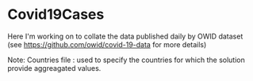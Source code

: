 # Covid19Cases
Here I'm working on to collate the data published daily by OWID dataset (see https://github.com/owid/covid-19-data for more details)

Note:
Countries file : used to specify the countries for which the solution provide aggreagated values.
